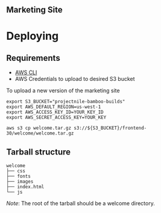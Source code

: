 Marketing Site
--------------

# Deploying

## Requirements

- [AWS CLI](https://aws.amazon.com/cli/)
- AWS Credentials to upload to desired S3 bucket

To upload a new version of the marketing site

```
export S3_BUCKET="projectnile-bamboo-builds"
export AWS_DEFAULT_REGION=us-west-1
export AWS_ACCESS_KEY_ID=YOUR_KEY_ID
export AWS_SECRET_ACCESS_KEY=YOUR_KEY

aws s3 cp welcome.tar.gz s3://${S3_BUCKET}/frontend-30/welcome/welcome.tar.gz
```

## Tarball structure

```
welcome
├── css
├── fonts
├── images
├── index.html
└── js
```

*Note*: The root of the tarball should be a welcome directory.

